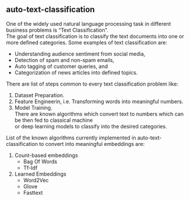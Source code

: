 ## auto-text-classification
One of the widely used natural language processing task in different business problems is “Text Classification”.  
The goal of text classification is to classify the text documents into one or more defined categories. Some examples of text classification are:
 - Understanding audience sentiment from social media,
 - Detection of spam and non-spam emails,
 - Auto tagging of customer queries, and
 - Categorization of news articles into defined topics.

There are list of steps common to every text classification problem like:
1. Dataset Preparation.
2. Feature Engineerin, i.e. Transforming words into meaningful numbers.
3. Model Training.  
There are known algorithms which convert text to numbers which can be then fed to classical machine  
or deep learning models to classify into the desired categories.

List of the known algorithms currently implemented in auto-text-classification to convert into meaningful embeddings are:
1. Count-based embeddings
    - Bag Of Words
    - Tf-Idf
2. Learned Embeddings
    - Word2Vec
    - Glove
    - Fasttext
    
